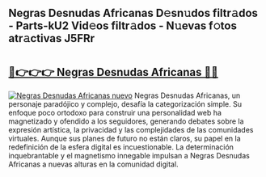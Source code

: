 ## Negras Desnudas Africanas D𝚎sn𝚞dos filtr𝚊dos - Parts-kU2 Vid𝚎os filtr𝚊dos - N𝚞evas f𝚘tos atr𝚊ctivas J5FRr

# <h2><a href="http://mb6sva.tromn.icu/?c=Negras+Desnudas+Africanas">🔗👉👉👉 Negras Desnudas Africanas 🔗🔗</a></h2>

[![Negras Desnudas Africanas nuevo](https://i.imgur.com/pEAQMta.gif)](http://mb6sva.tromn.icu/?c=Negras+Desnudas+Africanas)
Negras Desnudas Africanas, un personaje paradójico y complejo, desafía la categorización simple. Su enfoque poco ortodoxo para construir una personalidad web ha magnetizado y ofendido a los seguidores, generando debates sobre la expresión artística, la privacidad y las complejidades de las comunidades virtuales. Aunque sus planes de futuro no están claros, su papel en la redefinición de la esfera digital es incuestionable. La determinación inquebrantable y el magnetismo innegable impulsan a Negras Desnudas Africanas a nuevas alturas en la comunidad digital.
